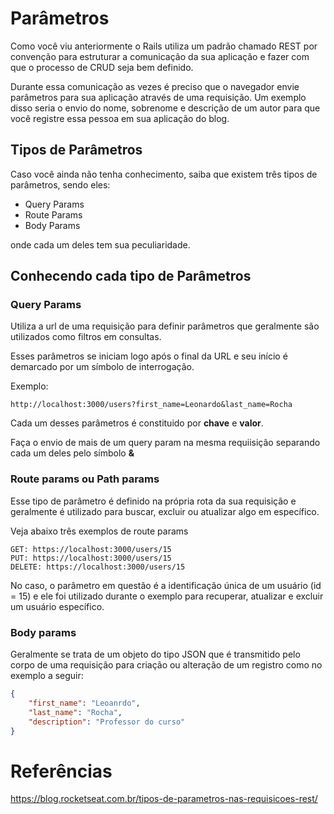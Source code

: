 # Parâmetros

Como você viu anteriormente o Rails utiliza um padrão chamado REST por convenção para estruturar a comunicação da sua aplicação e fazer com que o processo de CRUD seja bem definido.

Durante essa comunicação as vezes é preciso que o navegador envie parâmetros para sua aplicação através de uma requisição. Um exemplo disso seria o envio do nome, sobrenome e descrição de um autor para que você registre essa pessoa em sua aplicação do blog.



## Tipos de Parâmetros

Caso você ainda não tenha conhecimento, saiba que existem três tipos de parâmetros, sendo eles:

*  Query Params
* Route Params
* Body Params

onde cada um deles tem sua peculiaridade.



## Conhecendo cada tipo de Parâmetros

### Query Params

Utiliza a url de uma requisição para definir parâmetros que geralmente são utilizados como filtros em consultas.

Esses parâmetros se iniciam logo após o final da URL e seu início é demarcado por um símbolo de interrogação.

Exemplo: 

```
http://localhost:3000/users?first_name=Leonardo&last_name=Rocha
```

Cada um desses parâmetros é constituido por **chave** e **valor**. 

Faça o envio de mais de um query param na mesma requiisição separando  cada um deles pelo símbolo **&**



### Route params ou Path params

Esse tipo de parâmetro é definido na própria rota da sua requisição e geralmente é utilizado para buscar, excluir ou atualizar algo em específico.

Veja abaixo três exemplos de route params

```
GET: https://localhost:3000/users/15
PUT: https://localhost:3000/users/15
DELETE: https://localhost:3000/users/15
```



No caso, o parâmetro em questão é a identificação única de um usuário (id = 15) e ele foi utilizado durante o exemplo para recuperar, atualizar e excluir um usuário específico.



### Body params

Geralmente se trata de um objeto do tipo JSON que é transmitido pelo corpo de uma requisição para criação ou alteração de um registro como no exemplo a seguir:

```json
{
    "first_name": "Leoanrdo",
    "last_name": "Rocha",
    "description": "Professor do curso"
}
```



# Referências

https://blog.rocketseat.com.br/tipos-de-parametros-nas-requisicoes-rest/